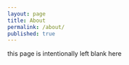 ```yaml
---
layout: page
title: About
permalink: /about/
published: true
---
```

this page is intentionally left blank here
